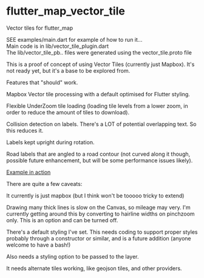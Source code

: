 # flutter_map_vector_tile

Vector tiles for flutter_map

SEE examples/main.dart for example of how to run it...  
Main code is in lib/vector_tile_plugin.dart  
The lib/vector_tile_pb.. files were generated using the vector_tile.proto file



This is a proof of concept of using Vector Tiles (currently just Mapbox). It's not ready yet, but it's a base to be explored from.

Features that "should" work.

Mapbox Vector tile processing with a default optimised for Flutter styling.

Flexible UnderZoom tile loading (loading tile levels from a lower zoom, in order to reduce the amount of tiles to download).

Collision detection on labels. There's a LOT of potential overlapping text. So this reduces it.

Labels kept upright during rotation.

Road labels that are angled to a road contour (not curved along it though, possible future enhancement, but will be some performance issues likely).

[Example in action](https://www.youtube.com/watch?v=GsXPMghCawA&t=4s)


There are quite a few caveats:

It currently is just mapbox (but I think won't be tooooo tricky to extend)

Drawing many thick lines is slow on the Canvas, so mileage may very. I'm currently getting around this by converting to hairline widths on pinchzoom only. This is an option and can be turned off.

There's a default styling I've set. This needs coding to support proper styles probably through a constructor or similar, and is a future addition (anyone welcome to have a bash!)

Also needs a styling option to be passed to the layer.

It needs alternate tiles working, like geojson tiles, and other providers.






